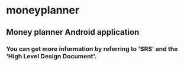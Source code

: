 # moneyplanner

## Money planner Android application

### You can get more information by referring to 'SRS' and the 'High Level Design Document'.





